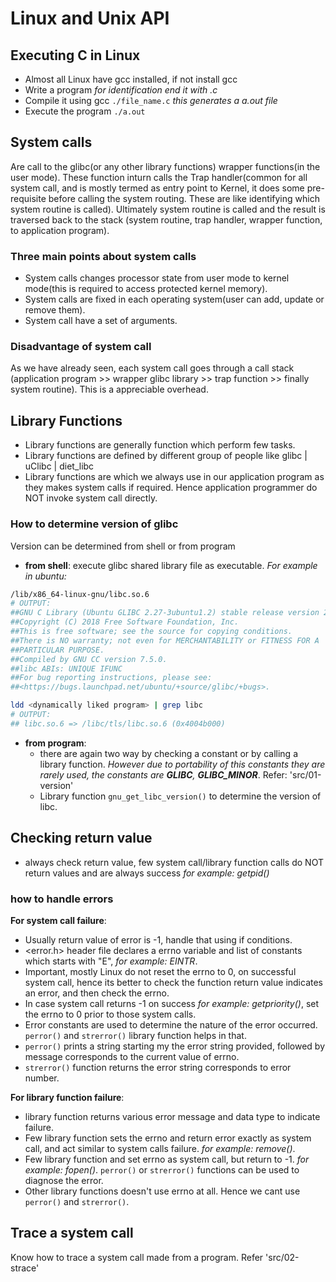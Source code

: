 # Linux and Unix API

## Executing C in Linux

- Almost all Linux have gcc installed, if not install gcc
- Write a program *for identification end it with .c*
- Compile it using gcc `./file_name.c` *this generates a a.out file*
- Execute the program `./a.out`

## System calls

Are call to the glibc(or any other library functions) wrapper functions(in the user mode). These function inturn calls the Trap handler(common for all system call, and is mostly termed as entry point to Kernel, it does some pre-requisite before calling the system routing. These are like identifying which system routine is called). Ultimately system routine is called and the result is traversed back to the stack (system routine, trap handler, wrapper function, to application program).

### Three main points about system calls

- System calls changes processor state from user mode to kernel mode(this is required to access protected kernel memory).
- System calls are fixed in each operating system(user can add, update or remove them).
- System call have a set of arguments.

### Disadvantage of system call

As we have already seen, each system call goes through a call stack (application program >> wrapper glibc library >> trap function >> finally system routine). This is a appreciable overhead.

## Library Functions

- Library functions are generally function which perform few tasks.
- Library functions are defined by different group of people like glibc | uClibc | diet_libc
- Library functions are which we always use in our application program as they makes system calls if required. Hence application programmer do NOT invoke system call directly.

### How to determine version of glibc

Version can be determined from shell or from program

- **from shell**: execute glibc shared library file as executable. *For example in ubuntu:*

```sh
/lib/x86_64-linux-gnu/libc.so.6 
# OUTPUT:
##GNU C Library (Ubuntu GLIBC 2.27-3ubuntu1.2) stable release version 2.27.
##Copyright (C) 2018 Free Software Foundation, Inc.
##This is free software; see the source for copying conditions.
##There is NO warranty; not even for MERCHANTABILITY or FITNESS FOR A
##PARTICULAR PURPOSE.
##Compiled by GNU CC version 7.5.0.
##libc ABIs: UNIQUE IFUNC
##For bug reporting instructions, please see:
##<https://bugs.launchpad.net/ubuntu/+source/glibc/+bugs>.

ldd <dynamically liked program> | grep libc
# OUTPUT:
## libc.so.6 => /libc/tls/libc.so.6 (0x4004b000)
```

- **from program**:
  - there are again two way by checking  a constant or by calling a library function. *However due to portability of this constants they are rarely used, the constants are __GLIBC__, __GLIBC_MINOR__*. Refer: 'src/01-version'
  - Library function `gnu_get_libc_version()` to determine the version of libc.

## Checking return value

- always check return value, few system call/library function calls do NOT return values and are always success *for example: getpid()*

### how to handle errors

**For system call failure**:

- Usually return value of error is -1, handle that using if conditions.
- <error.h> header file declares a errno variable and list of constants which starts with "E", *for example: EINTR*.
- Important, mostly Linux do not reset the errno to 0, on successful system call, hence its better to check the function return value indicates an error, and then check the errno.
- In case system call returns -1 on success *for example: getpriority()*, set the errno to 0 prior to those system calls.
- Error constants are used to determine the nature of the error occurred. `perror()` and `strerror()` library function helps in that.
- `perror()` prints a string starting my the error string provided, followed by message corresponds to the current value of errno.
- `strerror()` function returns the error string corresponds to error number.

**For library function failure**:

- library function returns various error message and data type to indicate failure.
- Few library function sets the errno and return error exactly as system call, and act similar to system calls failure. *for example: remove()*.
- Few library function and set errno as system call, but return to -1. *for example: fopen()*. `perror()` or `strerror()` functions can be used to diagnose the error.
- Other library functions doesn't use errno at all. Hence we cant use `perror()` and `strerror()`.

## Trace a system call

Know how to trace a system call made from a program. Refer 'src/02-strace'